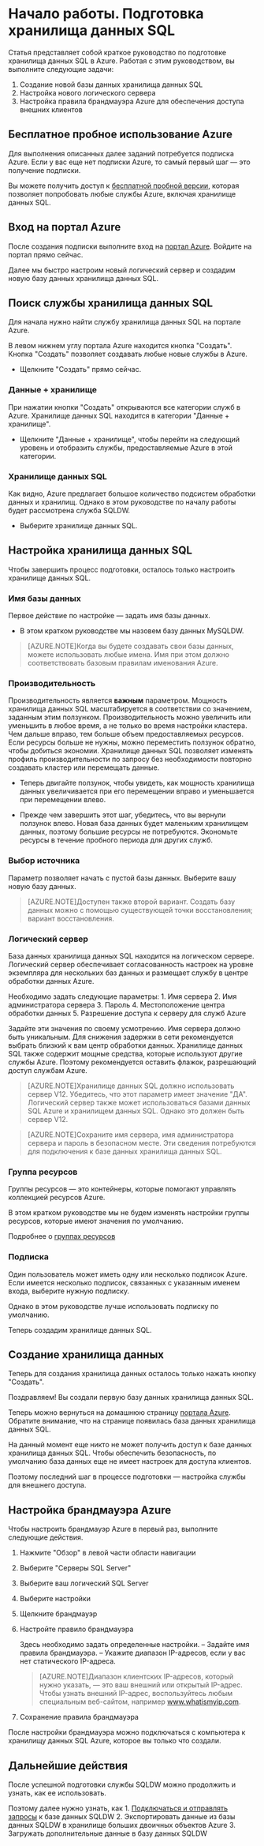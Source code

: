 <properties
   pageTitle="Начало работы. Подготовка хранилища данных SQL | Microsoft Azure"
   description="Подготовьте хранилище данных SQL, выполнив следующие действия и инструкции."
   services="sql-data-warehouse"
   documentationCenter="NA"
   authors="jrowlandjones"
   manager="barbkess"
   editor=""/>

<tags
   ms.service="sql-data-warehouse"
   ms.devlang="NA"
   ms.topic="article"
   ms.tgt_pltfrm="NA"
   ms.workload="data-services"
   ms.date="06/23/2015"
   ms.author="JRJ@BigBangData.co.uk;barbkess"/>

# Начало работы. Подготовка хранилища данных SQL #

Статья представляет собой краткое руководство по подготовке хранилища данных SQL в Azure. Работая с этим руководством, вы выполните следующие задачи:

1. Создание новой базы данных хранилища данных SQL
2. Настройка нового логического сервера
3. Настройка правила брандмауэра Azure для обеспечения доступа внешних клиентов

## Бесплатное пробное использование Azure ##
Для выполнения описанных далее заданий потребуется подписка Azure. Если у вас еще нет подписки Azure, то самый первый шаг — это получение подписки.

Вы можете получить доступ к [бесплатной пробной версии][], которая позволяет попробовать любые службы Azure, включая хранилище данных SQL.


## Вход на портал Azure ##

После создания подписки выполните вход на [портал Azure][]. Войдите на портал прямо сейчас.

Далее мы быстро настроим новый логический сервер и создадим новую базу данных хранилища данных SQL.

## Поиск службы хранилища данных SQL

Для начала нужно найти службу хранилища данных SQL на портале Azure.

В левом нижнем углу портала Azure находится кнопка "Создать". Кнопка "Создать" позволяет создавать любые новые службы в Azure.

- Щелкните "Создать" прямо сейчас.

### Данные + хранилище

При нажатии кнопки "Создать" открываются все категории служб в Azure. Хранилище данных SQL находится в категории "Данные + хранилище".

- Щелкните "Данные + хранилище", чтобы перейти на следующий уровень и отобразить службы, предоставляемые Azure в этой категории.

### Хранилище данных SQL

Как видно, Azure предлагает большое количество подсистем обработки данных и хранилищ. Однако в этом руководстве по началу работы будет рассмотрена служба SQLDW.

- Выберите хранилище данных SQL.

## Настройка хранилища данных SQL

Чтобы завершить процесс подготовки, осталось только настроить хранилище данных SQL.


### Имя базы данных

Первое действие по настройке — задать имя базы данных.



- В этом кратком руководстве мы назовем базу данных MySQLDW.


> [AZURE.NOTE]Когда вы будете создавать свои базы данных, можете использовать любые имена. Имя при этом должно соответствовать базовым правилам именования Azure.

### Производительность

Производительность является **важным** параметром. Мощность хранилища данных SQL масштабируется в соответствии со значением, заданным этим ползунком. Производительность можно увеличить или уменьшить в любое время, а не только во время настройки кластера. Чем дальше вправо, тем больше объем предоставляемых ресурсов. Если ресурсы больше не нужны, можно переместить ползунок обратно, чтобы добиться экономии. Хранилище данных SQL позволяет изменять профиль производительности по запросу без необходимости повторно создавать кластер или перемещать данные.

- Теперь двигайте ползунок, чтобы увидеть, как мощность хранилища данных увеличивается при его перемещении вправо и уменьшается при перемещении влево.

- Прежде чем завершить этот шаг, убедитесь, что вы вернули ползунок влево. Новая база данных будет маленьким хранилищем данных, поэтому большие ресурсы не потребуются. Экономьте ресурсы в течение пробного периода для других служб.

### Выбор источника

Параметр позволяет начать с пустой базы данных. Выберите вашу новую базу данных.

> [AZURE.NOTE]Доступен также второй вариант. Создать базу данных можно с помощью существующей точки восстановления; вариант восстановления.

### Логический сервер

База данных хранилища данных SQL находится на логическом сервере. Логический сервер обеспечивает согласованность настроек на уровне экземпляра для нескольких баз данных и размещает службу в центре обработки данных Azure.

Необходимо задать следующие параметры: 1. Имя сервера 2. Имя администратора сервера 3. Пароль 4. Местоположение центра обработки данных 5. Разрешение доступа к серверу для служб Azure

Задайте эти значения по своему усмотрению. Имя сервера должно быть уникальным. Для снижения задержки в сети рекомендуется выбрать близкий к вам центр обработки данных. Хранилище данных SQL также содержит мощные средства, которые используют другие службы Azure. Поэтому рекомендуется оставить флажок, разрешающий доступ службам Azure.

> [AZURE.NOTE]Хранилище данных SQL должно использовать сервер V12. Убедитесь, что этот параметр имеет значение "ДА". Логический сервер также может использоваться базами данных SQL Azure и хранилищем данных SQL. Однако это должен быть сервер V12.

> [AZURE.NOTE]Сохраните имя сервера, имя администратора сервера и пароль в безопасном месте. Эти сведения потребуются для подключения к базе данных хранилища данных SQL.

### Группа ресурсов
Группы ресурсов — это контейнеры, которые помогают управлять коллекцией ресурсов Azure.

В этом кратком руководстве мы не будем изменять настройки группы ресурсов, которые имеют значения по умолчанию.

Подробнее о [группах ресурсов]

### Подписка
Один пользователь может иметь одну или несколько подписок Azure. Если имеется несколько подписок, связанных с указанным именем входа, выберите нужную подписку.

Однако в этом руководстве лучше использовать подписку по умолчанию.

Теперь создадим хранилище данных SQL.

## Создание хранилища данных ##
Теперь для создания хранилища данных осталось только нажать кнопку "Создать".

Поздравляем! Вы создали первую базу данных хранилища данных SQL.

Теперь можно вернуться на домашнюю страницу [портала Azure][]. Обратите внимание, что на странице появилась база данных хранилища данных SQL.


На данный момент еще никто не может получить доступ к базе данных хранилища данных SQL. Чтобы обеспечить безопасность, по умолчанию база данных еще не имеет настроек для доступа клиентов.

Поэтому последний шаг в процессе подготовки — настройка службы для внешнего доступа.

## Настройка брандмауэра Azure ##

Чтобы настроить брандмауэр Azure в первый раз, выполните следующие действия.

1. Нажмите "Обзор" в левой части области навигации

2. Выберите "Серверы SQL Server"

3. Выберите ваш логический SQL Server

4. Выберите настройки

5. Щелкните брандмауэр

6. Настройте правило брандмауэра

    Здесь необходимо задать определенные настройки. – Задайте имя правила брандмауэра. – Укажите диапазон IP-адресов, если у вас нет статического IP-адреса.

    > [AZURE.NOTE]Диапазон клиентских IP-адресов, который нужно указать, — это ваш внешний или открытый IP-адрес. Чтобы узнать внешний IP-адрес, воспользуйтесь любым специальным веб-сайтом, например <a href="http://www.whatismyip.com" target="_blank">www.whatismyip.com</a>.

7. Сохранение правила брандмауэра


После настройки брандмауэра можно подключаться с компьютера к хранилищу данных SQL Azure, которое вы только что создали.

## Дальнейшие действия

После успешной подготовки службы SQLDW можно продолжить и узнать, как ее использовать.

Поэтому далее нужно узнать, как 1. [Подключаться и отправлять запросы] к базе данных SQLDW 2. Экспортировать данные из базы данных SQLDW в хранилище больших двоичных объектов Azure 3. Загружать дополнительные данные в базу данных SQLDW


<!--Image references-->


<!-- Articles -->
[Подключаться и отправлять запросы]: ./sql-data-warehouse-get-started-connect-query/
[группах ресурсов]: ./azure-preview-portal-using-resource-groups/

<!--External links-->
[бесплатной пробной версии]: https://azure.microsoft.com/ru-ru/pricing/free-trial/
[портал Azure]: https://portal.azure.com/
[портала Azure]: https://portal.azure.com/

<!---HONumber=July15_HO1-->